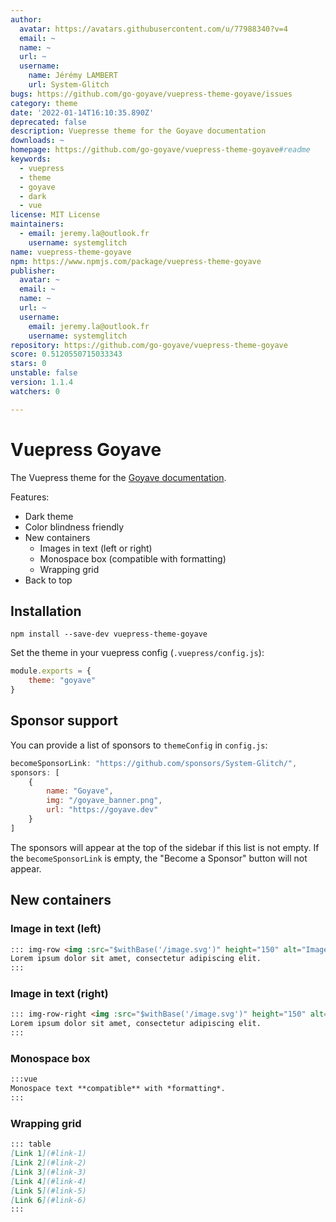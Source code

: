 ```yaml
---
author:
  avatar: https://avatars.githubusercontent.com/u/77988340?v=4
  email: ~
  name: ~
  url: ~
  username:
    name: Jérémy LAMBERT
    url: System-Glitch
bugs: https://github.com/go-goyave/vuepress-theme-goyave/issues
category: theme
date: '2022-01-14T16:10:35.890Z'
deprecated: false
description: Vuepresse theme for the Goyave documentation
downloads: ~
homepage: https://github.com/go-goyave/vuepress-theme-goyave#readme
keywords:
  - vuepress
  - theme
  - goyave
  - dark
  - vue
license: MIT License
maintainers:
  - email: jeremy.la@outlook.fr
    username: systemglitch
name: vuepress-theme-goyave
npm: https://www.npmjs.com/package/vuepress-theme-goyave
publisher:
  avatar: ~
  email: ~
  name: ~
  url: ~
  username:
    email: jeremy.la@outlook.fr
    username: systemglitch
repository: https://github.com/go-goyave/vuepress-theme-goyave
score: 0.5120550715033343
stars: 0
unstable: false
version: 1.1.4
watchers: 0

---
```


# Vuepress Goyave

The Vuepress theme for the [Goyave documentation](https://system-glitch.github.io/goyave/).

Features:
- Dark theme
- Color blindness friendly
- New containers
    - Images in text (left or right)
    - Monospace box (compatible with formatting)
    - Wrapping grid
- Back to top

## Installation

```
npm install --save-dev vuepress-theme-goyave
```

Set the theme in your vuepress config (`.vuepress/config.js`):
```js
module.exports = {
    theme: "goyave"
}
```

## Sponsor support

You can provide a list of sponsors to `themeConfig` in `config.js`:
```js
becomeSponsorLink: "https://github.com/sponsors/System-Glitch/",
sponsors: [
    {
        name: "Goyave",
        img: "/goyave_banner.png",
        url: "https://goyave.dev"
    }
]
```

The sponsors will appear at the top of the sidebar if this list is not empty. If the `becomeSponsorLink` is empty, the "Become a Sponsor" button will not appear.

## New containers

### Image in text (left)

```md
::: img-row <img :src="$withBase('/image.svg')" height="150" alt="Image description"/>
Lorem ipsum dolor sit amet, consectetur adipiscing elit.
:::
```

### Image in text (right)

```md
::: img-row-right <img :src="$withBase('/image.svg')" height="150" alt="Image description"/>
Lorem ipsum dolor sit amet, consectetur adipiscing elit.
:::
```

### Monospace box

```md
:::vue
Monospace text **compatible** with *formatting*.
:::
```

### Wrapping grid

```md
::: table
[Link 1](#link-1)
[Link 2](#link-2)
[Link 3](#link-3)
[Link 4](#link-4)
[Link 5](#link-5)
[Link 6](#link-6)
:::
```
